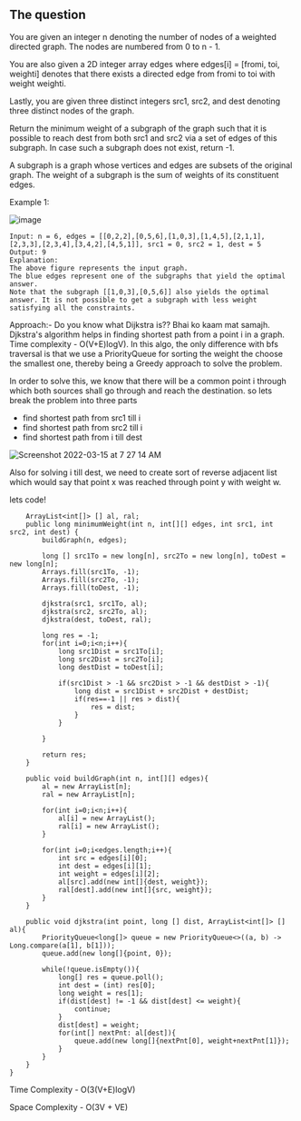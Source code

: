 ## The question

You are given an integer n denoting the number of nodes of a weighted directed graph. The nodes are numbered from 0 to n - 1.

You are also given a 2D integer array edges where edges[i] = [fromi, toi, weighti] denotes that there exists a directed edge from fromi to toi with weight weighti.

Lastly, you are given three distinct integers src1, src2, and dest denoting three distinct nodes of the graph.

Return the minimum weight of a subgraph of the graph such that it is possible to reach dest from both src1 and src2 via a set of edges of this subgraph. In case such a subgraph does not exist, return -1.

A subgraph is a graph whose vertices and edges are subsets of the original graph. The weight of a subgraph is the sum of weights of its constituent edges.

Example 1:

![image](https://user-images.githubusercontent.com/18497513/158289972-b14f9a14-ee79-4798-b53b-bb193749d9cb.png)

```
Input: n = 6, edges = [[0,2,2],[0,5,6],[1,0,3],[1,4,5],[2,1,1],[2,3,3],[2,3,4],[3,4,2],[4,5,1]], src1 = 0, src2 = 1, dest = 5
Output: 9
Explanation:
The above figure represents the input graph.
The blue edges represent one of the subgraphs that yield the optimal answer.
Note that the subgraph [[1,0,3],[0,5,6]] also yields the optimal answer. It is not possible to get a subgraph with less weight satisfying all the constraints.
```

Approach:- Do you know what Dijkstra is?? Bhai ko kaam mat samajh. Djkstra's algorithm helps in finding shortest path from a point i in a graph. 
Time complexity - O(V+E)logV). In this algo, the only difference with bfs traversal is that we use a PriorityQueue for sorting the weight the choose the smallest one,
thereby being a Greedy approach to solve the problem.

In order to solve this, we know that there will be a common point i through which both sources shall go through and reach the destination. so lets break the problem into three parts
- find shortest path from src1 till i
- find shortest path from src2 till i
- find shortest path from i till dest

![Screenshot 2022-03-15 at 7 27 14 AM](https://user-images.githubusercontent.com/18497513/158290705-e2779093-7363-4658-8376-a9da81b230f5.png)

Also for solving i till dest, we need to create sort of reverse adjacent list which would say that point x was reached through point y with weight w.

lets code!

```
    ArrayList<int[]> [] al, ral;
    public long minimumWeight(int n, int[][] edges, int src1, int src2, int dest) {
        buildGraph(n, edges);
        
        long [] src1To = new long[n], src2To = new long[n], toDest = new long[n];
        Arrays.fill(src1To, -1);
        Arrays.fill(src2To, -1);
        Arrays.fill(toDest, -1);
        
        djkstra(src1, src1To, al);
        djkstra(src2, src2To, al);
        djkstra(dest, toDest, ral);
        
        long res = -1;
        for(int i=0;i<n;i++){
            long src1Dist = src1To[i]; 
            long src2Dist = src2To[i];
            long destDist = toDest[i];
            
            if(src1Dist > -1 && src2Dist > -1 && destDist > -1){
                long dist = src1Dist + src2Dist + destDist;
                if(res==-1 || res > dist){
                    res = dist;
                }
            }
            
        }
        
        return res;
    }
    
    public void buildGraph(int n, int[][] edges){
        al = new ArrayList[n];
        ral = new ArrayList[n];
        
        for(int i=0;i<n;i++){
            al[i] = new ArrayList();
            ral[i] = new ArrayList();
        }
        
        for(int i=0;i<edges.length;i++){
            int src = edges[i][0];
            int dest = edges[i][1];
            int weight = edges[i][2];
            al[src].add(new int[]{dest, weight});
            ral[dest].add(new int[]{src, weight});
        }
    }
    
    public void djkstra(int point, long [] dist, ArrayList<int[]> [] al){
        PriorityQueue<long[]> queue = new PriorityQueue<>((a, b) -> Long.compare(a[1], b[1]));
        queue.add(new long[]{point, 0});
        
        while(!queue.isEmpty()){
            long[] res = queue.poll();
            int dest = (int) res[0];
            long weight = res[1];
            if(dist[dest] != -1 && dist[dest] <= weight){
                continue;
            }
            dist[dest] = weight;
            for(int[] nextPnt: al[dest]){
                queue.add(new long[]{nextPnt[0], weight+nextPnt[1]});
            }
        }
    }
}
```

Time Complexity - O(3(V+E)logV)

Space Complexity - O(3V + VE)
